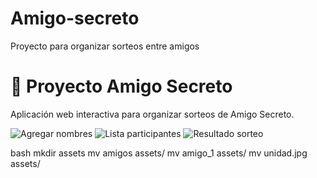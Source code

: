 # Amigo-secreto
Proyecto para organizar sorteos entre amigos
# 🎁 Proyecto Amigo Secreto

Aplicación web interactiva para organizar sorteos de Amigo Secreto.

![Agregar nombres](./assets/amigos)
![Lista participantes](./assets/amigo_1)
![Resultado sorteo](./assets/unidad.jpg)

bash
mkdir assets
mv amigos assets/
mv amigo_1 assets/
mv unidad.jpg assets/
